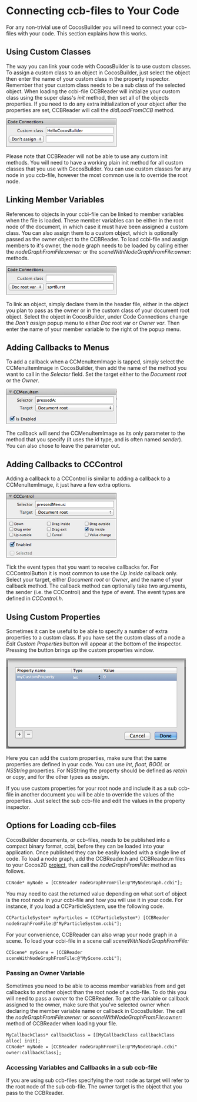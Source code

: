 # Connecting ccb-files to Your Code
For any non-trivial use of CocosBuilder you will need to connect your ccb-files with your code. This section explains how this works.

## Using Custom Classes
The way you can link your code with CocosBuilder is to use custom classes. To assign a custom class to an object in CocosBuilder, just select the object then enter the name of your custom class in the property inspector. Remember that your custom class needs to be a sub class of the selected object. When loading the ccbi-file CCBReader will initialize your custom class using the super class's *init* method, then set all of the objects properties. If you need to do any extra initialization of your object after the properties are set, CCBReader will call the *didLoadFromCCB* method.

![image](4-1.png)

Please note that CCBReader will not be able to use any custom init methods. You will need to have a working plain init method for all custom classes that you use with CocosBuilder. You can use custom classes for any node in you ccb-file, however the most common use is to override the root node.

## Linking Member Variables
References to objects in your ccbi-file can be linked to member variables when the file is loaded. These member variables can be either in the root node of the document, in which case it must have been assigned a custom class. You can also assign them to a custom object, which is optionally passed as the *owner* object to the CCBReader. To load ccbi-file and assign members to it's owner, the node graph needs to be loaded by calling either the *nodeGraphFromFile:owner:* or the *sceneWithNodeGraphFromFile:owner:* methods.

![image](4-2.png)

To link an object, simply declare them in the header file, either in the object you plan to pass as the owner or in the custom class of your document root object. Select the object in CocosBuilder, under Code Connections change the *Don't assign* popup menu to either *Doc* root var or *Owner var*. Then enter the name of your member variable to the right of the popup menu.

## Adding Callbacks to Menus
To add a callback when a CCMenuItemImage is tapped, simply select the CCMenuItemImage in CocosBuilder, then add the name of the method you want to call in the *Selector* field. Set the target either to the *Document root* or the *Owner*.

![image](4-3.png)

The callback will send the CCMenuItemImage as its only parameter to the method that you specify (it uses the id type, and is often named *sender*). You can also chose to leave the parameter out.

## Adding Callbacks to CCControl
Adding a callback to a CCControl is similar to adding a callback to a CCMenuItemImage, it just have a few extra options.

![image](4-4.png)

Tick the event types that you want to receive callbacks for. For CCControlButton it is most common to use the *Up inside* callback only. Select your target, either *Document root* or *Owner*, and the name of your callback method. The callback method can optionally take two arguments, the sender (i.e. the CCControl) and the type of event. The event types are defined in *CCControl.h*.

## Using Custom Properties
Sometimes it can be useful to be able to specify a number of extra properties to a custom class. If you have set the custom class of a node a *Edit Custom Properties* button will appear at the bottom of the inspector. Pressing the button brings up the custom properties window.

![image](4-5.png)

Here you can add the custom properties, make sure that the same properties are defined in your code. You can use *int*, *float*, *BOOL* or *NSString* properties. For NSString the property should be defined as *retain* or *copy*, and for the other types as *assign*.

If you use custom properties for your root node and include it as a sub ccb-file in another document you will be able to override the values of the properties. Just select the sub ccb-file and edit the values in the property inspector.

## Options for Loading ccb-files
CocosBuilder documents, or ccb-files, needs to be published into a compact binary format, ccbi, before they can be loaded into your application. Once published they can be easily loaded with a single line of code. To load a node graph, add the CCBReader.h and CCBReader.m files to your Cocos2D [project](http://foo.com), then call the _nodeGraphFromFile:_ method as follows.

    CCNode* myNode = [CCBReader nodeGraphFromFile:@"MyNodeGraph.ccbi"];

You may need to cast the returned value depending on what sort of object is the root node in your ccbi-file and how you will use it in your code. For instance, if you load a CCParticleSystem, use the following code.

    CCParticleSystem* myParticles = (CCParticleSystem*) [CCBReader nodeGraphFromFile:@"MyParticleSystem.ccbi"];

For your convenience, CCBReader can also wrap your node graph in a scene. To load your ccbi-file in a scene call _sceneWithNodeGraphFromFile:_

    CCScene* myScene = [CCBReader sceneWithNodeGraphFromFile:@"MyScene.ccbi"];

### Passing an Owner Variable
Sometimes you need to be able to access member variables from and get callbacks to another object than the root node of a ccb-file. To do this you will need to pass a *owner* to the CCBReader. To get the variable or callback assigned to the owner, make sure that you've selected owner when declaring the member variable name or callback in CocosBuilder. The call the *nodeGraphFromFile:owner:* or *sceneWithNodeGraphFromFile:owner:* method of CCBReader when loading your file.

    MyCallbackClass* callbackClass = [[MyCallbackClass callbackClass alloc] init];
    CCNode* myNode = [CCBReader nodeGraphFromFile:@"MyNodeGraph.ccbi" owner:callbackClass];

### Accessing Variables and Callbacks in a sub ccb-file
If you are using sub ccb-files specifying the root node as target will refer to the root node of the sub ccb-file. The owner target is the object that you pass to the CCBReader.